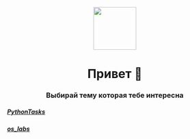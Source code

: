 <div id="header" align="center">
  <img src="https://media.giphy.com/media/M9gbBd9nbDrOTu1Mqx/giphy.gif" width="100"/>
</div>
<h1 align="center">
  Привет 👋
</h1>
<h3 align="center">
  Выбирай тему которая тебе интересна
</h3>
<h5><a href="https://github.com/ZadireyEvgeny/Python" >PythonTasks</a></h5>
<h5><a href="https://github.com/ZadireyEvgeny/os_labs" >os_labs</a></h5>

